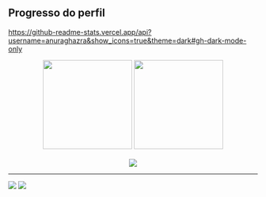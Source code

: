 ## Progresso do perfil
https://github-readme-stats.vercel.app/api?username=anuraghazra&show_icons=true&theme=dark#gh-dark-mode-only
<div align="center">
  <img height="180em" src="https://github-readme-stats.vercel.app/api?username=andrerapela&show_icons=true&theme=dark#gh-dark-mode-only"/>
  <img height="180em" src="https://github-readme-stats.vercel.app/api/top-langs/?username=andrerapela&layout=compact&langs_count=7&theme=dark"/>
</div>
<div align="center" style="display: inline_block"><br>
  <img src="https://skillicons.dev/icons?i=javascript,typescript,html,css,bootstrap,angular,react,java,spring,python" />
</div>

---

<div>
   <a href="https://www.linkedin.com/in/andrerapela" target="_blank"><img src="https://img.shields.io/badge/-LinkedIn-%230077B5?style=for-the-badge&logo=linkedin&logoColor=white" target="_blank"></a> 
   <a href="https://instagram.com/andrerapela" target="_blank"><img src="https://img.shields.io/badge/-Instagram-%23E4405F?style=for-the-badge&logo=instagram&logoColor=white" target="_blank"></a>
</div>

